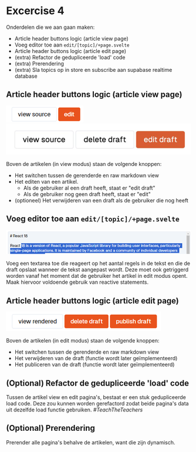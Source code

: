 # Excercise 4

Onderdelen die we aan gaan maken:

- Article header buttons logic (article view page)
- Voeg editor toe aan `edit/[topic]/+page.svelte`
- Article header buttons logic (article edit page)
- (extra) Refactor de gedupliceerde 'load' code
- (extra) Prerendering
- (extra) Sla topics op in store en subscribe aan supabase realtime database

## Article header buttons logic (article view page)

![](article-view-buttons.png)
![](article-view-buttons-w-draft.png)

Boven de artikelen (in view modus) staan de volgende knoppen:

- Het switchen tussen de gerenderde en raw markdown view
- Het editen van een artikel.
    - Als de gebruiker al een draft heeft, staat er "edit draft"
    - Als de gebruiker nog geen draft heeft, staat er "edit"
- (optioneel) Het verwijderen van een draft als de gebruiker die nog heeft

## Voeg editor toe aan `edit/[topic]/+page.svelte`

![](editor.png)

Voeg een textarea toe die reageert op het aantal regels in de tekst en die de draft opslaat wanneer de tekst aangepast wordt. Deze moet ook getriggerd worden vanaf het moment dat de gebruiker het artikel in edit modus opent. Maak hiervoor voldoende gebruik van reactive statements.

## Article header buttons logic (article edit page)

![](article-edit-buttons.png)

Boven de artikelen (in edit modus) staan de volgende knoppen:

- Het switchen tussen de gerenderde en raw markdown view
- Het verwijderen van de draft (functie wordt later geïmplementeerd)
- Het publiceren van de draft (functie wordt later geïmplementeerd)

## (Optional) Refactor de gedupliceerde 'load' code

Tussen de artikel view en edit pagina's, bestaat er een stuk gedupliceerde load code. Deze zou kunnen worden gerefactord zodat beide pagina's data uit dezelfde load functie gebruiken. _#TeachTheTeachers_

## (Optional) Prerendering

Prerender alle pagina's behalve de artikelen, want die zijn dynamisch.
